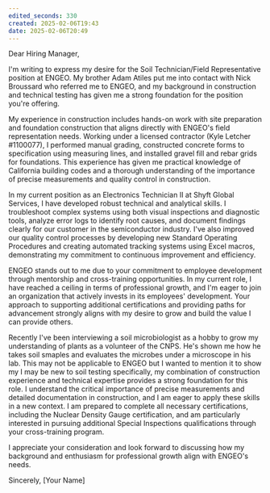 ```yaml
---
edited_seconds: 330
created: 2025-02-06T19:43
date: 2025-02-06T20:49
---
```

Dear Hiring Manager,

I'm writing to express my desire for the Soil Technician/Field Representative position at ENGEO. My brother Adam Atiles put me into contact with Nick Broussard who referred me to ENGEO, and my background in construction and technical testing has given me a strong foundation for the position you're offering.

My experience in construction includes hands-on work with site preparation and foundation construction that aligns directly with ENGEO's field representation needs. Working under a licensed contractor (Kyle Letcher #1100077), I performed manual grading, constructed concrete forms to specification using measuring lines, and installed gravel fill and rebar grids for foundations. This experience has given me practical knowledge of California building codes and a thorough understanding of the importance of precise measurements and quality control in construction.

In my current position as an Electronics Technician II at Shyft Global Services, I have developed robust technical and analytical skills. I troubleshoot complex systems using both visual inspections and diagnostic tools, analyze error logs to identify root causes, and document findings clearly for our customer in the semiconductor industry. I've also improved our quality control processes by developing new Standard Operating Procedures and creating automated tracking systems using Excel macros, demonstrating my commitment to continuous improvement and efficiency.

ENGEO stands out to me due to your commitment to employee development through mentorship and cross-training opportunities. In my current role, I have reached a ceiling in terms of professional growth, and I'm eager to join an organization that actively invests in its employees' development. Your approach to supporting additional certifications and providing paths for advancement strongly aligns with my desire to grow and build the value I can provide others.

Recently I've been interviewing a soil microbiologist as a hobby to grow my understanding of plants as a volunteer of the CNPS. He's shown me how he takes soil smaples and evaluates the microbes under a microscope in his lab. This may not be applicable to ENGEO but I wanted to mention it to show my I may be new to soil testing specifically, my combination of construction experience and technical expertise provides a strong foundation for this role. I understand the critical importance of precise measurements and detailed documentation in construction, and I am eager to apply these skills in a new context. I am prepared to complete all necessary certifications, including the Nuclear Density Gauge certification, and am particularly interested in pursuing additional Special Inspections qualifications through your cross-training program.

I appreciate your consideration and look forward to discussing how my background and enthusiasm for professional growth align with ENGEO's needs.

Sincerely,
[Your Name]